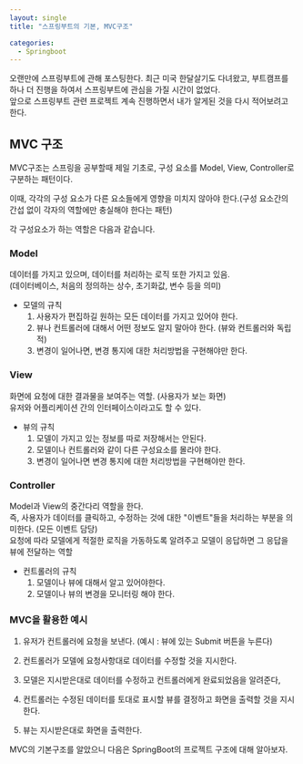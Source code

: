 ```yaml
---
layout: single
title: "스프링부트의 기본, MVC구조"

categories:
  - Springboot
---
```


오랜만에 스프링부트에 관해 포스팅한다. 최근 미국 한달살기도 다녀왔고, 부트캠프를 하나 더 진행을 하여서 스프링부트에 관심을 가질 시간이 없었다. <br>
앞으로 스프링부트 관련 프로젝트 계속 진행하면서 내가 알게된 것을 다시 적어보려고 한다. <br>

## MVC 구조

MVC구조는 스프링을 공부할때 제일 기초로, 구성 요소를 Model, View, Controller로 구분하는 패턴이다. <br>

이때, 각각의 구성 요소가 다른 요소들에게 영향을 미치지 않아야 한다.(구성 요소간의 간섭 없이 각자의 역할에만 충실해야 한다는 패턴) <br>

각 구성요소가 하는 역할은 다음과 같습니다.

### Model

데이터를 가지고 있으며, 데이터를 처리하는 로직 또한 가지고 있음. <br>
(데이터베이스, 처음의 정의하는 상수, 초기화값, 변수 등을 의미)

- 모델의 규칙
  1. 사용자가 편집하길 원하는 모든 데이터를 가지고 있어야 한다.
  2. 뷰나 컨트롤러에 대해서 어떤 정보도 알지 말아야 한다. (뷰와 컨트롤러와 독립적)
  3. 변경이 일어나면, 변경 통지에 대한 처리방법을 구현해야만 한다.

### View

화면에 요청에 대한 결과물을 보여주는 역할. (사용자가 보는 화면) <br>
유저와 어플리케이션 간의 인터페이스이라고도 할 수 있다. <br>

- 뷰의 규칙
  1. 모델이 가지고 있는 정보를 따로 저장해서는 안된다.
  2. 모델이나 컨트롤러와 같이 다른 구성요소를 몰라야 한다.
  3. 변경이 일어나면 변경 통지에 대한 처리방법을 구현해야만 한다.

### Controller

Model과 View의 중간다리 역할을 한다. <br>
즉, 사용자가 데이터를 클릭하고, 수정하는 것에 대한 "이벤트"들을 처리하는 부분을 의미한다. (모든 이벤트 담당) <br>
요청에 따라 모델에게 적절한 로직을 가동하도록 알려주고 모델이 응답하면 그 응답을 뷰에 전달하는 역할 <br>

- 컨트롤러의 규칙
  1. 모델이나 뷰에 대해서 알고 있어야한다.
  2. 모델이나 뷰의 변경을 모니터링 해야 한다.

### MVC을 활용한 예시

1. 유저가 컨트롤러에 요청을 보낸다. (예시 : 뷰에 있는 Submit 버튼을 누른다)

2. 컨트롤러가 모델에 요청사항대로 데이터를 수정할 것을 지시한다.

3. 모델은 지시받은대로 데이터를 수정하고 컨트롤러에게 완료되었음을 알려준다,

4. 컨트롤러는 수정된 데이터를 토대로 표시할 뷰를 결정하고 화면을 출력할 것을 지시한다.

5. 뷰는 지시받은대로 화면을 출력한다.

MVC의 기본구조를 알았으니 다음은 SpringBoot의 프로젝트 구조에 대해 알아보자. <br>
